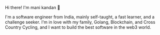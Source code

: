 
Hi there! I'm mani kandan :wave:

I'm a software engineer from India, mainly self-taught, a fast learner, and a challenge seeker. I'm in love with my family, Golang, Blockchain, and Cross Country Cycling, and I want to build the best software in the web3 world.
